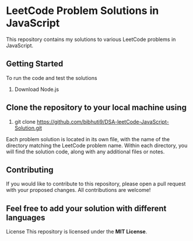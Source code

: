 # LeetCode Problem Solutions in JavaScript
This repository contains my solutions to various LeetCode problems in JavaScript.

## Getting Started
To run the code and test the solutions
  
  1. Download Node.js


## Clone the repository to your local machine using

  1. git clone https://github.com/bibhuti9/DSA-leetCode-JavaScript-Solution.git
  

Each problem solution is located in its own file, with the name of the directory matching the LeetCode problem name. Within each directory, you will find the solution code, along with any additional files or notes.

## Contributing
If you would like to contribute to this repository, please open a pull request with your proposed changes. All contributions are welcome!

## Feel free to add your solution with different languages

License
This repository is licensed under the **MIT License**.
